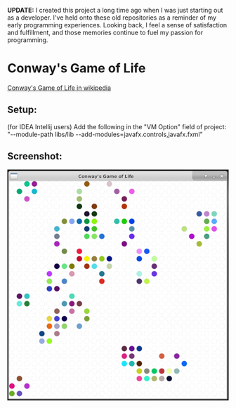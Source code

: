 **UPDATE:** I created this project a long time ago when I was just starting out as a developer. I've held onto these old repositories as a reminder of my early programming experiences. Looking back, I feel a sense of satisfaction and fulfillment, and those memories continue to fuel my passion for programming.

# Conway's Game of Life
[Conway's Game of Life in wikipedia](https://en.wikipedia.org/wiki/Conway%27s_Game_of_Life)

## Setup:
(for IDEA Intellij users) Add the following in the "VM Option" field of project: 
"--module-path libs/lib --add-modules=javafx.controls,javafx.fxml"


## Screenshot:
![Conway](/screenshot/sc.png)
